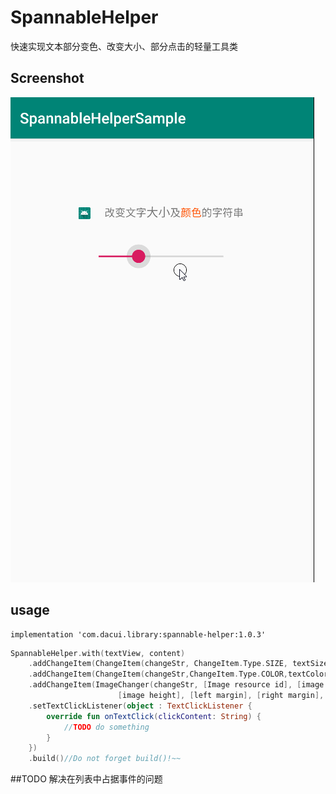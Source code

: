 # SpannableHelper

快速实现文本部分变色、改变大小、部分点击的轻量工具类

## Screenshot
![](https://raw.githubusercontent.com/CuiZhaoHui/SpannableHelper/master/gif/RECORD.gif)


## usage
```
implementation 'com.dacui.library:spannable-helper:1.0.3'
```

```kotlin
SpannableHelper.with(textView, content)
    .addChangeItem(ChangeItem(changeStr, ChangeItem.Type.SIZE, textSize))//Change text size
    .addChangeItem(ChangeItem(changeStr,ChangeItem.Type.COLOR,textColor,isClickAble))// Change text color
    .addChangeItem(ImageChanger(changeStr, [Image resource id], [image width],
                        [image height], [left margin], [right margin], isClickAble, changeAllPlace))//Change text to icon
    .setTextClickListener(object : TextClickListener {
        override fun onTextClick(clickContent: String) {
            //TODO do something
        }
    })
    .build()//Do not forget build()!~~
```
##TODO
解决在列表中占据事件的问题
